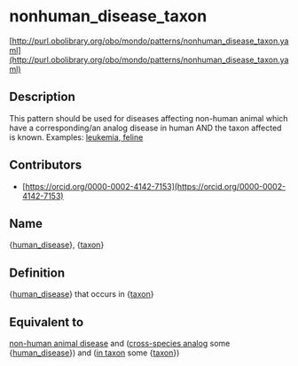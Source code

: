 # nonhuman_disease_taxon 

[http://purl.obolibrary.org/obo/mondo/patterns/nonhuman_disease_taxon.yaml](http://purl.obolibrary.org/obo/mondo/patterns/nonhuman_disease_taxon.yaml)
## Description 

This pattern should be used for diseases affecting non-human animal which have a corresponding/an analog disease in human AND the taxon affected is known. Examples: [leukemia, feline](http://purl.obolibrary.org/obo/MONDO_0025488)
## Contributors 
* [https://orcid.org/0000-0002-4142-7153](https://orcid.org/0000-0002-4142-7153) 
## Name 

{[human_disease](http://purl.obolibrary.org/obo/MONDO_0700096)}, {[taxon](http://purl.obolibrary.org/obo/NCBITaxon_1)}

## Definition 

{[human_disease](http://purl.obolibrary.org/obo/MONDO_0700096)} that occurs in {[taxon](http://purl.obolibrary.org/obo/NCBITaxon_1)}

## Equivalent to 

[non-human animal disease](http://purl.obolibrary.org/obo/MONDO_0005583) and ([cross-species analog](http://purl.obolibrary.org/obo/MONDO_0700097) some {[human_disease](http://purl.obolibrary.org/obo/MONDO_0700096)}) and ([in taxon](http://purl.obolibrary.org/obo/RO_0002162) some {[taxon](http://purl.obolibrary.org/obo/NCBITaxon_1)})

